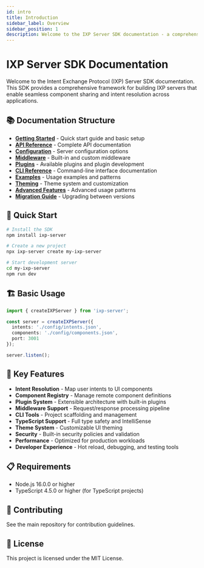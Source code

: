 ```yaml
---
id: intro
title: Introduction
sidebar_label: Overview
sidebar_position: 1
description: Welcome to the IXP Server SDK documentation - a comprehensive framework for building intent-driven applications
---
```


# IXP Server SDK Documentation

Welcome to the Intent Exchange Protocol (IXP) Server SDK documentation. This SDK provides a comprehensive framework for building IXP servers that enable seamless component sharing and intent resolution across applications.

## 📚 Documentation Structure

- **[Getting Started](./getting-started.md)** - Quick start guide and basic setup
- **[API Reference](./api-reference.md)** - Complete API documentation
- **[Configuration](./configuration.md)** - Server configuration options
- **[Middleware](./middleware.md)** - Built-in and custom middleware
- **[Plugins](./plugins.md)** - Available plugins and plugin development
- **[CLI Reference](./cli-reference.md)** - Command-line interface documentation
- **[Examples](./examples.md)** - Usage examples and patterns
- **[Theming](./theming.md)** - Theme system and customization
- **[Advanced Features](./advanced-features.md)** - Advanced usage patterns
- **[Migration Guide](./migration-guide.md)** - Upgrading between versions

## 🚀 Quick Start

```bash
# Install the SDK
npm install ixp-server

# Create a new project
npx ixp-server create my-ixp-server

# Start development server
cd my-ixp-server
npm run dev
```

## 🏗️ Basic Usage

```typescript
import { createIXPServer } from 'ixp-server';

const server = createIXPServer({
  intents: './config/intents.json',
  components: './config/components.json',
  port: 3001
});

server.listen();
```

## 🌟 Key Features

- **Intent Resolution** - Map user intents to UI components
- **Component Registry** - Manage remote component definitions
- **Plugin System** - Extensible architecture with built-in plugins
- **Middleware Support** - Request/response processing pipeline
- **CLI Tools** - Project scaffolding and management
- **TypeScript Support** - Full type safety and IntelliSense
- **Theme System** - Customizable UI theming
- **Security** - Built-in security policies and validation
- **Performance** - Optimized for production workloads
- **Developer Experience** - Hot reload, debugging, and testing tools

## 📋 Requirements

- Node.js 16.0.0 or higher
- TypeScript 4.5.0 or higher (for TypeScript projects)

## 🤝 Contributing

See the main repository for contribution guidelines.

## 📄 License

This project is licensed under the MIT License.